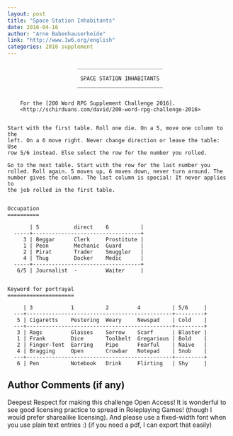```yaml
---
layout: post
title: "Space Station Inhabitants"
date: 2016-04-16
author: "Arne Babenhauserheide"
link: "http://www.1w6.org/english"
categories: 2016 supplement
---
```

```
                      ___________________________

                       SPACE STATION INHABITANTS
                      ___________________________


    For the [200 Word RPG Supplement Challenge 2016].
    <http://schirduans.com/david/200-word-rpg-challenge-2016>


Start with the first table. Roll one die. On a 5, move one column to the
left. On a 6 move right. Never change direction or leave the table: Use
row 5/6 instead. Else select the row for the number you rolled.

Go to the next table. Start with the row for the last number you
rolled. Roll again. 5 moves up, 6 moves down, never turn around. The
number gives the column. The last column is special: It never applies to
the job rolled in the first table.


Occupation
==========

       | 5           direct    6          |
  -----+----------------------------------+
     3 | Beggar      Clerk     Prostitute |
     1 | Peon        Mechanic  Guard      |
     2 | Pirat       Trader    Smuggler   |
     4 | Thug        Docker    Medic      |
  -----+----------------------------------+
   6/5 | Journalist  -         Waiter     |


Keyword for portrayal
=====================

     | 3            1          2         4          | 5/6     |
  ---+----------------------------------------------+---------+
   5 | Cigaretts    Pestering  Weary     Newspad    | Cold    |
  ---+----------------------------------------------+---------+
   3 | Rags         Glasses    Sorrow    Scarf      | Blaster |
   1 | Frank        Dice       Toolbelt  Gregarious | Bold    |
   2 | Finger-Tent  Earring    Pipe      Fearful    | Naive   |
   4 | Bragging     Open       Crowbar   Notepad    | Snob    |
  ---+----------------------------------------------+---------+
   6 | Pen          Notebook   Drink     Flirting   | Shy     |
```
## Author Comments (if any)

Deepest Respect for making this challenge Open Access! It is wonderful to see good licensing practice to spread in Roleplaying Games! (though I would prefer sharealike licensing). And please use a fixed-width font when you use plain text entries :) (if you need a pdf, I can export that easily)
